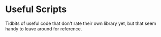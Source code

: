 # Useful Scripts

Tidbits of useful code that don't rate their own library yet, but that seem handy to leave around for reference.

